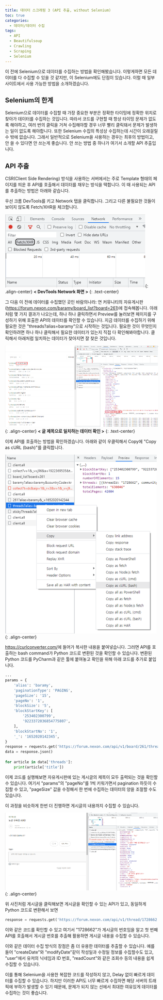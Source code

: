 ```yaml
---
title: 데이터 스크래핑 3 (API 추출, without Selenium)
toc: true
categories:
  - 데이터/데이터 수집
tags:
  - API
  - Beautifulsoup
  - Crawling
  - Scraping
  - Selenium
---
```


이 전에 Selenium으로 데이터를 수집하는 방법을 확인해봤습니다. 이렇게하면 모든 데이터를 다 수집할 수 있을 것 같지만, 이 Selenium에도 단점이 있습니다. 이럴 때 일부 사이트에서 사용 가능한 방법을 소개하겠습니다.

## **Selenium의 한계**

Selenium으로 데이터를 수집할 때 가장 중요한 부분은 정확한 타이밍에 정확한 위치로 찾아가 데이터를 수집하는 것입니다. 따라서 코드를 구현할 때 항상 타이밍 문제가 없도록 해야하고, 여러 번의 클릭을 거쳐 수집해야할 경우 너무 빨리 클릭돼서 문제가 발생하는 일이 없도록 해야합니다. 또한 Selenium 수집의 특성상 수집하는데 시간이 오래걸릴 수 밖에 없습니다. 그래서 일반적으로 Selenium을 사용하는 경우는 최후의 방법이고, 안 쓸 수 있다면 안 쓰는게 좋습니다. 안 쓰는 방법 중 하나가 여기서 소개할 API 추출입니다.

## **API 추출**

CSR(Client Side Rendering) 방식을 사용하는 서버에서는 주로 Template 형태의 페이지를 띄운 후 API를 호출해서 데이터를 채우는 방식을 택합니다. 이 때 사용되는 API를 추출하는 방법은 아래와 같습니다.

우선 크롬 DevTools를 키고 Network 탭을 클릭합니다. 그리고 다른 불필요한 것들이 보이지 않도록 Fetch/XHR을 체크합니다.

![devtools](/assets/images/posts/2022-5-9-data-scraping-using-api/img-1.png){: .align-center}
**< DevTools Network 화면 >**
{: .text-center}
<br>

그 다음 이 전에 데이터를 수집했던 곳인 바람의나라: 연 커뮤니티의 자유게시판(https://forum.nexon.com/baramy/board_list?board=261)에 접속해봅니다. 아래처럼 몇 가지 결과가 나오는데, 하나 하나 클릭하면서 Preview를 눌러보면 페이지를 구성하기 위해 호출한 API의 데이터를 확인할 수 있습니다. 지금 데이터를 수집하기 위해 필요한 것은 "threads?alias=baramy"으로 시작하는 것입니다. 필요한 것이 무엇인지 확인하려면 하나 하나 클릭해서 필요한 데이터가 있는지 직접 다 확인해봐야합니다. 클릭해서 아래처럼 일치하는 데이터가 찾아지면 잘 찾은 것입니다.

![devtools search](/assets/images/posts/2022-5-9-data-scraping-using-api/img-2.png){: .align-center}
**< 글 제목으로 일치하는 데이터 확인 >**
{: .text-center}
<br>

이제 API를 호출하는 방법을 확인하겠습니다. 아래와 같이 우클릭해서 Copy에 "Copy as cURL (bash)"를 클릭합니다.

![copy curl](/assets/images/posts/2022-5-9-data-scraping-using-api/img-3.png){: .align-center}

<https://curlconverter.com/>에 들어가 복사한 내용을 붙여넣습니다. 그러면 API를 호출하는 bash command가 Python 코드로 변환된 것을 확인할 수 있습니다. 변환된 Python 코드를 PyCharm과 같은 툴에 붙여놓고 확인을 위해 아래 코드를 추가로 붙입니다.

```python
...
params = {
    'alias': 'baramy',
    'paginationType': 'PAGING',
    'pageSize': '15',
    'pageNo': '1',
    'blockSize': '5',
    'blockStartKey': [
        '253402300799',
        '9223372036854775807',
    ],
    'blockStartNo': '1',
    '_': '1652020142345',
}
response = requests.get('https://forum.nexon.com/api/v1/board/261/threads', params=params, cookies=cookies, headers=headers)
data = response.json()

for article in data['threads']:
    print(article['title'])
```

이제 코드를 실행해보면 자유게시판에 있는 게시글의 제목이 모두 출력되는 것을 확인할 수 있습니다. 여기서 "params"의 "pageNo"를 1씩 키워가면서 pagination 하듯이 수집할 수 있고, "pageSize" 값을 수정해서 한 번에 수집하는 데이터의 양을 조절할 수도 있습니다.

이 과정을 비슷하게 한번 더 진행하면 게시글의 내용까지 수집할 수 있습니다. 

![devtools search 2](/assets/images/posts/2022-5-9-data-scraping-using-api/img-4.png){: .align-center}

위 사진처럼 게시글을 클릭해보면 게시글을 확인할 수 있는 API가 있고, 동일하게 Python 코드로 변환해서 보면 

```python
response = requests.get('https://forum.nexon.com/api/v1/thread/1728662', params=params, cookies=cookies, headers=headers)
```

이와 같은 코드를 확인할 수 있고 여기서 "1728662"가 게시글의 번호임을 알고 첫 번째 API를 호출해서 게시글 번호를 추출해 활용하면 게시글 내용을 수집할 수 있습니다.

이와 같은 데이터 수집 방식의 장점은 좀 더 유용한 데이터를 추출할 수 있습니다. 예를 들어 "createDate"와 "modifyDate"같이 작성일과 수정일 정보를 수집할수도 있고, "user"에서 유저의 닉네임과 ID 번호, "readCount"와 같은 조회수 등의 내용을 쉽게 수집할 수 있습니다.

이를 통해 Selenium을 사용한 복잡한 코드를 작성하지 않고, Delay 없이 빠르게 데이터를 수집할 수 있습니다. 하지만 이러한 API도 너무 빠르게 수집하면 해당 서버의 트래픽에 부하가 발생할 수 있기 때문에, 문제가 되지 않는 선에서 최대한 여유있게 데이터를 수집하는 것이 좋습니다.
